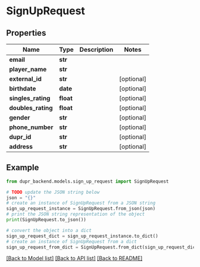 # SignUpRequest


## Properties

Name | Type | Description | Notes
------------ | ------------- | ------------- | -------------
**email** | **str** |  | 
**player_name** | **str** |  | 
**external_id** | **str** |  | [optional] 
**birthdate** | **date** |  | [optional] 
**singles_rating** | **float** |  | [optional] 
**doubles_rating** | **float** |  | [optional] 
**gender** | **str** |  | [optional] 
**phone_number** | **str** |  | [optional] 
**dupr_id** | **str** |  | [optional] 
**address** | **str** |  | [optional] 

## Example

```python
from dupr_backend.models.sign_up_request import SignUpRequest

# TODO update the JSON string below
json = "{}"
# create an instance of SignUpRequest from a JSON string
sign_up_request_instance = SignUpRequest.from_json(json)
# print the JSON string representation of the object
print(SignUpRequest.to_json())

# convert the object into a dict
sign_up_request_dict = sign_up_request_instance.to_dict()
# create an instance of SignUpRequest from a dict
sign_up_request_from_dict = SignUpRequest.from_dict(sign_up_request_dict)
```
[[Back to Model list]](../README.md#documentation-for-models) [[Back to API list]](../README.md#documentation-for-api-endpoints) [[Back to README]](../README.md)


